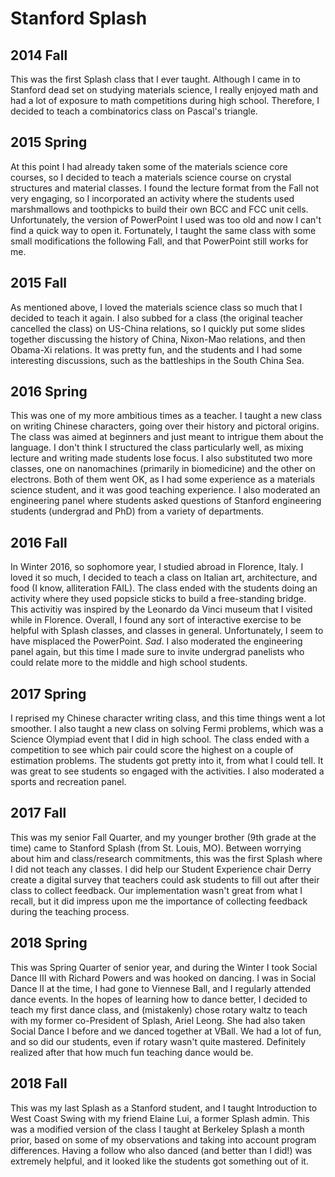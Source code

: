 # Stanford Splash

## 2014 Fall
This was the first Splash class that I ever taught. Although I came in to Stanford dead set on studying materials science, I really enjoyed math and had a lot of exposure to math competitions during high school. Therefore, I decided to teach a combinatorics class on Pascal's triangle.

## 2015 Spring
At this point I had already taken some of the materials science core courses, so I decided to teach a materials science course on crystal structures and material classes. I found the lecture format from the Fall not very engaging, so I incorporated an activity where the students used marshmallows and toothpicks to build their own BCC and FCC unit cells. Unfortunately, the version of PowerPoint I used was too old and now I can't find a quick way to open it. Fortunately, I taught the same class with some small modifications the following Fall, and that PowerPoint still works for me.

## 2015 Fall
As mentioned above, I loved the materials science class so much that I decided to teach it again. I also subbed for a class (the original teacher cancelled the class) on US-China relations, so I quickly put some slides together discussing the history of China, Nixon-Mao relations, and then Obama-Xi relations. It was pretty fun, and the students and I had some interesting discussions, such as the battleships in the South China Sea.

## 2016 Spring
This was one of my more ambitious times as a teacher. I taught a new class on writing Chinese characters, going over their history and pictoral origins. The class was aimed at beginners and just meant to intrigue them about the language. I don't think I structured the class particularly well, as mixing lecture and writing made students lose focus. I also substituted two more classes, one on nanomachines (primarily in biomedicine) and the other on electrons. Both of them went OK, as I had some experience as a materials science student, and it was good teaching experience. I also moderated an engineering panel where students asked questions of Stanford engineering students (undergrad and PhD) from a variety of departments.

## 2016 Fall
In Winter 2016, so sophomore year, I studied abroad in Florence, Italy. I loved it so much, I decided to teach a class on Italian art, architecture, and food (I know, alliteration FAIL). The class ended with the students doing an activity where they used popsicle sticks to build a free-standing bridge. This activitiy was inspired by the Leonardo da Vinci museum that I visited while in Florence. Overall, I found any sort of interactive exercise to be helpful with Splash classes, and classes in general. Unfortunately, I seem to have misplaced the PowerPoint. *Sad*. I also moderated the engineering panel again, but this time I made sure to invite undergrad panelists who could relate more to the middle and high school students.

## 2017 Spring
I reprised my Chinese character writing class, and this time things went a lot smoother. I also taught a new class on solving Fermi problems, which was a Science Olympiad event that I did in high school. The class ended with a competition to see which pair could score the highest on a couple of estimation problems. The students got pretty into it, from what I could tell. It was great to see students so engaged with the activities. I also moderated a sports and recreation panel.

## 2017 Fall
This was my senior Fall Quarter, and my younger brother (9th grade at the time) came to Stanford Splash (from St. Louis, MO). Between worrying about him and class/research commitments, this was the first Splash where I did not teach any classes. I did help our Student Experience chair Derry create a digital survey that teachers could ask students to fill out after their class to collect feedback. Our implementation wasn't great from what I recall, but it did impress upon me the importance of collecting feedback during the teaching process.

## 2018 Spring
This was Spring Quarter of senior year, and during the Winter I took Social Dance III with Richard Powers and was hooked on dancing. I was in Social Dance II at the time, I had gone to Viennese Ball, and I regularly attended dance events. In the hopes of learning how to dance better, I decided to teach my first dance class, and (mistakenly) chose rotary waltz to teach with my former co-President of Splash, Ariel Leong. She had also taken Social Dance I before and we danced together at VBall. We had a lot of fun, and so did our students, even if rotary wasn't quite mastered. Definitely realized after that how much fun teaching dance would be.

## 2018 Fall
This was my last Splash as a Stanford student, and I taught Introduction to West Coast Swing with my friend Elaine Lui, a former Splash admin. This was a modified version of the class I taught at Berkeley Splash a month prior, based on some of my observations and taking into account program differences. Having a follow who also danced (and better than I did!) was extremely helpful, and it looked like the students got something out of it.